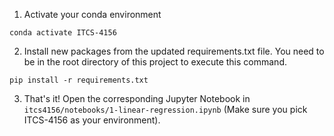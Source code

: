 
1. Activate your conda environment
```
conda activate ITCS-4156
```

2. Install new packages from the updated requirements.txt file. 
You need to be in the root directory of this project to execute this command. 
```
pip install -r requirements.txt
```

3. That's it! Open the corresponding Jupyter Notebook in `itcs4156/notebooks/1-linear-regression.ipynb` (Make sure you pick ITCS-4156 as your environment).